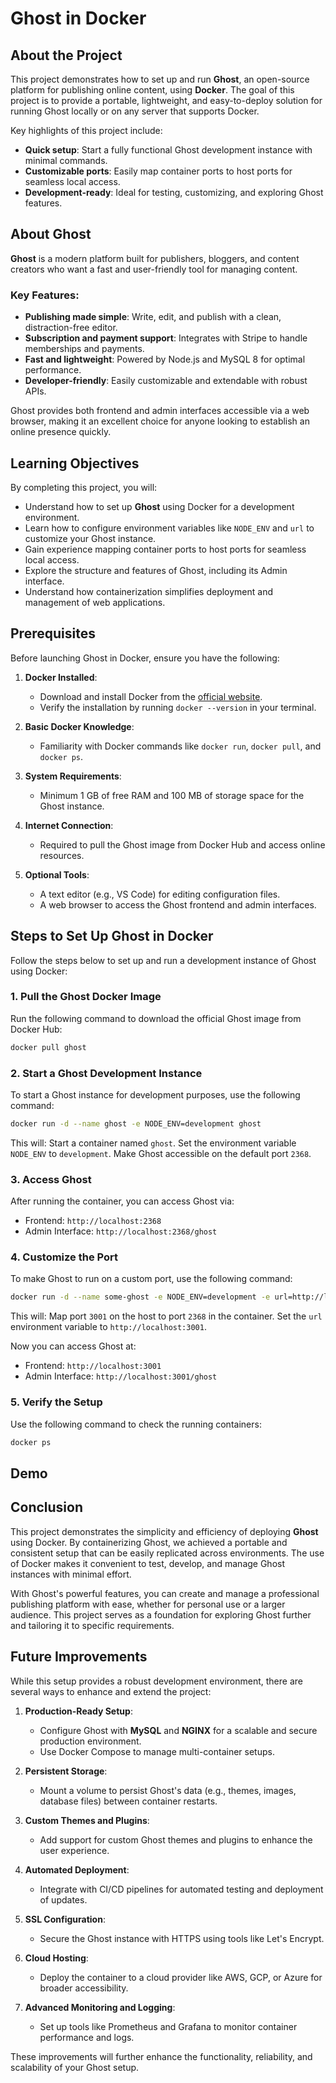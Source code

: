 # Ghost in Docker

## About the Project  
This project demonstrates how to set up and run **Ghost**, an open-source platform for publishing online content, using **Docker**. The goal of this project is to provide a portable, lightweight, and easy-to-deploy solution for running Ghost locally or on any server that supports Docker.  

Key highlights of this project include:  
- **Quick setup**: Start a fully functional Ghost development instance with minimal commands.  
- **Customizable ports**: Easily map container ports to host ports for seamless local access.  
- **Development-ready**: Ideal for testing, customizing, and exploring Ghost features.  

## About Ghost  
**Ghost** is a modern platform built for publishers, bloggers, and content creators who want a fast and user-friendly tool for managing content.  
### Key Features:  
- **Publishing made simple**: Write, edit, and publish with a clean, distraction-free editor.  
- **Subscription and payment support**: Integrates with Stripe to handle memberships and payments.  
- **Fast and lightweight**: Powered by Node.js and MySQL 8 for optimal performance.  
- **Developer-friendly**: Easily customizable and extendable with robust APIs.  

Ghost provides both frontend and admin interfaces accessible via a web browser, making it an excellent choice for anyone looking to establish an online presence quickly.  


## Learning Objectives  
By completing this project, you will:  
- Understand how to set up **Ghost** using Docker for a development environment.  
- Learn how to configure environment variables like `NODE_ENV` and `url` to customize your Ghost instance.  
- Gain experience mapping container ports to host ports for seamless local access.  
- Explore the structure and features of Ghost, including its Admin interface.  
- Understand how containerization simplifies deployment and management of web applications.  

## Prerequisites  
Before launching Ghost in Docker, ensure you have the following:  
1. **Docker Installed**:  
   - Download and install Docker from the [official website](https://www.docker.com/).  
   - Verify the installation by running `docker --version` in your terminal.  

2. **Basic Docker Knowledge**:  
   - Familiarity with Docker commands like `docker run`, `docker pull`, and `docker ps`.  

3. **System Requirements**:  
   - Minimum 1 GB of free RAM and 100 MB of storage space for the Ghost instance.  

4. **Internet Connection**:  
   - Required to pull the Ghost image from Docker Hub and access online resources.  

5. **Optional Tools**:  
   - A text editor (e.g., VS Code) for editing configuration files.  
   - A web browser to access the Ghost frontend and admin interfaces.  


## Steps to Set Up Ghost in Docker  

Follow the steps below to set up and run a development instance of Ghost using Docker:  

### 1. Pull the Ghost Docker Image  
Run the following command to download the official Ghost image from Docker Hub:  
```bash  
docker pull ghost  
```

### 2. Start a Ghost Development Instance
To start a Ghost instance for development purposes, use the following command:
```bash  
docker run -d --name ghost -e NODE_ENV=development ghost  
```
This will:
Start a container named `ghost`.
Set the environment variable `NODE_ENV` to `development`.
Make Ghost accessible on the default port `2368`.

### 3. Access Ghost
After running the container, you can access Ghost via:
- Frontend: `http://localhost:2368`
- Admin Interface: `http://localhost:2368/ghost`

### 4. Customize the Port 
To make Ghost to run on a custom port, use the following command:
```bash  
docker run -d --name some-ghost -e NODE_ENV=development -e url=http://localhost:3001 -p 3001:2368 ghost  
```

This will:
Map port `3001` on the host to port `2368` in the container.
Set the `url` environment variable to `http://localhost:3001`.

Now you can access Ghost at:
- Frontend: `http://localhost:3001`
- Admin Interface: `http://localhost:3001/ghost`

### 5. Verify the Setup
Use the following command to check the running containers:
```bash  
docker ps  
```

## Demo

## Conclusion
This project demonstrates the simplicity and efficiency of deploying **Ghost** using Docker. By containerizing Ghost, we achieved a portable and consistent setup that can be easily replicated across environments. The use of Docker makes it convenient to test, develop, and manage Ghost instances with minimal effort.  

With Ghost's powerful features, you can create and manage a professional publishing platform with ease, whether for personal use or a larger audience. This project serves as a foundation for exploring Ghost further and tailoring it to specific requirements.  

## Future Improvements  
While this setup provides a robust development environment, there are several ways to enhance and extend the project:  

1. **Production-Ready Setup**:  
   - Configure Ghost with **MySQL** and **NGINX** for a scalable and secure production environment.  
   - Use Docker Compose to manage multi-container setups.  

2. **Persistent Storage**:  
   - Mount a volume to persist Ghost's data (e.g., themes, images, database files) between container restarts.  

3. **Custom Themes and Plugins**:  
   - Add support for custom Ghost themes and plugins to enhance the user experience.  

4. **Automated Deployment**:  
   - Integrate with CI/CD pipelines for automated testing and deployment of updates.  

5. **SSL Configuration**:  
   - Secure the Ghost instance with HTTPS using tools like Let's Encrypt.  

6. **Cloud Hosting**:  
   - Deploy the container to a cloud provider like AWS, GCP, or Azure for broader accessibility.  

7. **Advanced Monitoring and Logging**:  
   - Set up tools like Prometheus and Grafana to monitor container performance and logs.  

These improvements will further enhance the functionality, reliability, and scalability of your Ghost setup.  
